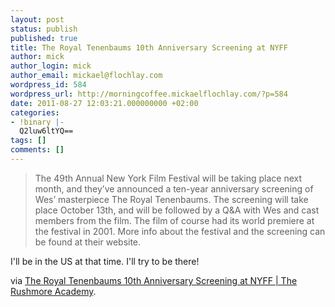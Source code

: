 ```yaml
---
layout: post
status: publish
published: true
title: The Royal Tenenbaums 10th Anniversary Screening at NYFF
author: mick
author_login: mick
author_email: mickael@flochlay.com
wordpress_id: 584
wordpress_url: http://morningcoffee.mickaelflochlay.com/?p=584
date: 2011-08-27 12:03:21.000000000 +02:00
categories:
- !binary |-
  Q2luw6ltYQ==
tags: []
comments: []
---
```

<blockquote>The 49th Annual New York Film Festival will be taking place next month, and they’ve announced a ten-year anniversary screening of Wes’ masterpiece The Royal Tenenbaums. The screening will take place October 13th, and will be followed by a Q&amp;A with Wes and cast members from the film. The film of course had its world premiere at the festival in 2001. More info about the festival and the screening can be found at their website.</blockquote>
I'll be in the US at that time. I'll try to be there!

via <a href="http://rushmoreacademy.com/2011/08/24/the-royal-tenenbaums-10th-anniversary-screening-at-nyff">The Royal Tenenbaums 10th Anniversary Screening at NYFF | The Rushmore Academy</a>.
